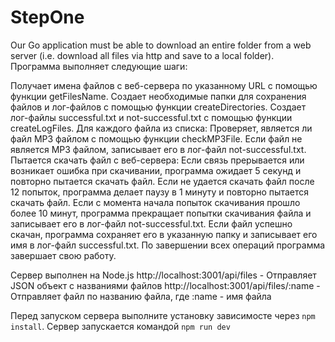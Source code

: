 # StepOne
Our Go application must be able to download an entire folder from a web server (i.e. download all files via http and save to a local folder).
Программа выполняет следующие шаги:

Получает имена файлов с веб-сервера по указанному URL с помощью функции getFilesName.
Создает необходимые папки для сохранения файлов и лог-файлов с помощью функции createDirectories.
Создает лог-файлы successful.txt и not-successful.txt с помощью функции createLogFiles.
Для каждого файла из списка:
Проверяет, является ли файл MP3 файлом с помощью функции checkMP3File.
Если файл не является MP3 файлом, записывает его в лог-файл not-successful.txt.
Пытается скачать файл с веб-сервера:
Если связь прерывается или возникает ошибка при скачивании, программа ожидает 5 секунд и повторно пытается скачать файл.
Если не удается скачать файл после 12 попыток, программа делает паузу в 1 минуту и повторно пытается скачать файл.
Если с момента начала попыток скачивания прошло более 10 минут, программа прекращает попытки скачивания файла и записывает его в лог-файл not-successful.txt.
Если файл успешно скачан, программа сохраняет его в указанную папку и записывает его имя в лог-файл successful.txt.
По завершении всех операций программа завершает свою работу.

Сервер выполнен на Node.js
http://localhost:3001/api/files - Отправляет JSON объект с названиями файлов
http://localhost:3001/api/files/:name - Отправляет файл по названию файла, где :name - имя файла


Перед запуском сервера выполните установку зависимосте через `npm install`.
Сервер запускается командой `npm run dev` 


<!-- router.get('/files', async (req, res) => {
    const folderPath = 'music'; // Путь к папке с файлами
    fs.readdir(folderPath, (err, files) => {
        if (err) {
            return res.status(500).json({ error: 'Ошибка при чтении папки' });
        }
        res.json({ files: files }); // Отправляем JSON объект с названиями файлов
    });
});

router.get('/files/:name', async (req, res) => {
    const folderPath = 'music'; // Путь к папке с файлами
    const fileName = req.params.name; // Путь к папке с файлами

    if (!fileName || typeof fileName !== 'string') {
        return res.status(400).json({ error: 'Имя файла не указано или указано неверно' });
    }

    const filePath = path.resolve(folderPath, fileName);
    if (!fs.existsSync(filePath)) {
        return res.status(404).json({ error: 'Файл не найден' });
    }

    res.sendFile(filePath); // Отправляем файл по его пути
}); -->
